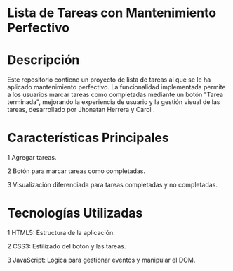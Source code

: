 # Lista de Tareas con Mantenimiento Perfectivo

# Descripción

Este repositorio contiene un proyecto de lista de tareas al que se le ha aplicado mantenimiento perfectivo. La funcionalidad implementada permite a los usuarios marcar tareas como completadas mediante un botón "Tarea terminada", mejorando la experiencia de usuario y la gestión visual de las tareas, desarrollado por Jhonatan Herrera y Carol .

# Características Principales

1 Agregar tareas.

2 Botón para marcar tareas como completadas.

3 Visualización diferenciada para tareas completadas y no completadas.

# Tecnologías Utilizadas

1 HTML5: Estructura de la aplicación.

2 CSS3: Estilizado del botón y las tareas.

3 JavaScript: Lógica para gestionar eventos y manipular el DOM.